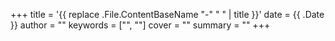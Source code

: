 +++
title = '{{ replace .File.ContentBaseName "-" " " | title }}'
date = {{ .Date }}
author = ""
keywords = ["", ""]
cover = ""
summary = ""
+++
